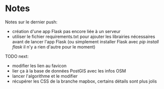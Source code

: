 # Notes

Notes sur le dernier push: 

- création d'une app Flask pas encore liée à un serveur
- utiliser le fichier requirements.txt pour ajouter les librairies nécessaires avant de lancer l'app Flask (ou simplement installer Flask avec *pip install flask* il n'y a rien d'autre pour le moment)

TODO next:

- modifier les lien au favicon
- lier ça à la base de données PostGIS avec les infos OSM
- lancer l'algorithme et le modifier 
- récupérer les CSS de la branche mapbox, certains détails sont plus jolis